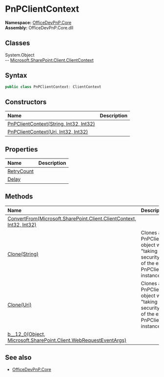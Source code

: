 # PnPClientContext
  
**Namespace:** [OfficeDevPnP.Core](OfficeDevPnP.Core.md)  
**Assembly:** OfficeDevPnP.Core.dll  
## Classes
System.Object  
-- [Microsoft.SharePoint.Client.ClientContext](Microsoft.SharePoint.Client.ClientContext.md)
## Syntax
```C#
public class PnPClientContext: ClientContext
```
## Constructors
|**Name**|**Description**|
|:-----|:-----|
| [PnPClientContext(String, Int32, Int32)](PnPClientContextconstructor1details.md) | 
| [PnPClientContext(Uri, Int32, Int32)](PnPClientContextconstructor1details.md) | 
## Properties
|**Name**|**Description**|
|:-----|:-----|
| [RetryCount](PnPClientContext.RetryCount.md) | 
| [Delay](PnPClientContext.Delay.md) | 
## Methods
|**Name**|**Description**|
|:-----|:-----|
| [ConvertFrom(Microsoft.SharePoint.Client.ClientContext, Int32, Int32)](PnPClientContextConvertFromMicrosoft.SharePoint.Client.ClientContextInt32Int32.md) | 
| [Clone(String)](PnPClientContextCloneString.md) | Clones a PnPClientContext object while "taking over" the security context of the existing PnPClientContext instance
| [Clone(Uri)](PnPClientContextCloneUri.md) | Clones a PnPClientContext object while "taking over" the security context of the existing PnPClientContext instance
| [<Clone>b__12_0(Object, Microsoft.SharePoint.Client.WebRequestEventArgs)](PnPClientContext<Clone>b__12_0ObjectMicrosoft.SharePoint.Client.WebRequestEventArgs.md) | 
## See also
- [OfficeDevPnP.Core](OfficeDevPnP.Core.md)
